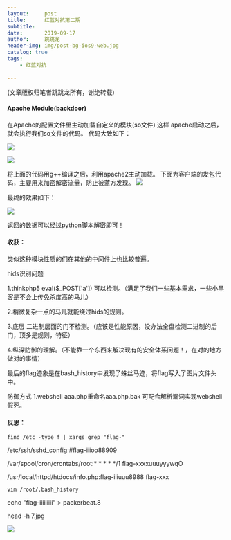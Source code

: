 ```yaml
---
layout:     post
title:      红蓝对抗第二期
subtitle:   
date:       2019-09-17
author:     跳跳龙
header-img: img/post-bg-ios9-web.jpg
catalog: true
tags:
    - 红蓝对抗
            
---
```


(文章版权归笔者跳跳龙所有，谢绝转载)


#### Apache Module(backdoor)

在Apache的配置文件里主动加载自定义的模块(so文件)
这样 apache启动之后，就会执行我们so文件的代码。
代码大致如下：

![](http://tiaotiaolong2.cn-bj.ufileos.com/blog26-01.jpg)

![](http://tiaotiaolong2.cn-bj.ufileos.com/blog26-02.jpg)

将上面的代码用g++编译之后，利用apache2主动加载。
下面为客户端的发包代码，主要用来加密解密流量，防止被蓝方发现。
![](http://tiaotiaolong2.cn-bj.ufileos.com/blog26-03.jpg)

最终的效果如下：

![](http://tiaotiaolong2.cn-bj.ufileos.com/blog26-04.jpg)

返回的数据可以经过python脚本解密即可！

#### 收获：

类似这种模块性质的们在其他的中间件上也比较普遍。

hids识别问题  

1.thinkphp5 eval($_POST['a']) 可以检测。（满足了我们一些基本需求，一些小黑客是不会上传免杀度高的马儿）

2.稍微复杂一点的马儿就能绕过hids的规则。

3.底层 二进制层面的门不检测。（应该是性能原因，没办法全盘检测二进制的后门，顶多是规则，特征）

4.纵深防御的理解。（不能靠一个东西来解决现有的安全体系问题！，在对的地方做对的事情）

最后的flag迹象是在bash_history中发现了蛛丝马迹，将flag写入了图片文件头中。
    
    
防御方式
1.webshell aaa.php重命名aaa.php.bak 可配合解析漏洞实现webshell假死。
    


#### 反思：


```
find /etc -type f | xargs grep "flag-"
```

/etc/ssh/sshd_config:#flag-iiioo88909

/var/spool/cron/crontabs/root:* * * * */1  flag-xxxxuuuyyywqO

/usr/local/httpd/htdocs/info.php:flag-iiiuuu8988flag-xxx

```
vim /root/.bash_history
```

echo "flag-iiiiiiiii" > packerbeat.8

head -h 7.jpg



![](http://tiaotiaolong.cn-bj.ufileos.com/wechatzanshangma.jpg)










